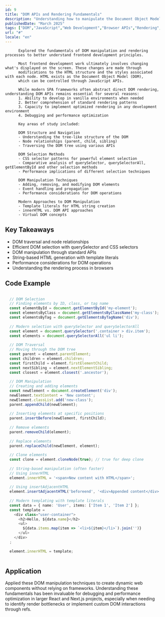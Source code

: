 ```yaml
---
id: 9
title: "DOM APIs and Rendering Fundamentals"
description: "Understanding how to manipulate the Document Object Model for efficient web rendering"
publishedDate: "March 2025"
tags: ["DOM","JavaScript","Web Development","Browser APIs","Rendering","Performance"]
url: "#"
locale: "en"
---
```



          Explored the fundamentals of DOM manipulation and rendering processes to better understand frontend development principles.
          
          Most frontend development work ultimately involves changing what's displayed on the screen. These changes are made through 
          modifications to the HTML structure and the styles associated with each node. HTML exists as the Document Object Model (DOM), 
          which can be controlled through JavaScript APIs.
          
          While modern SPA frameworks often abstract direct DOM rendering, understanding DOM APIs remains essential for several reasons:
          1. Ability to develop in vanilla environments when needed
          2. Better comprehension of standard rendering patterns
          3. Capacity to implement optimized rendering in any development environment
          4. Debugging and performance optimization
          
          Key areas of study included:
          
          DOM Structure and Navigation
          - Understanding the tree-like structure of the DOM
          - Node relationships (parent, child, sibling)
          - Traversing the DOM tree using various APIs
          
          DOM Selection Methods
          - CSS selector patterns for powerful element selection
          - Comparative analysis of querySelector, querySelectorAll, getElementById and other selection methods
          - Performance implications of different selection techniques
          
          DOM Manipulation Techniques
          - Adding, removing, and modifying DOM elements
          - Event handling and propagation
          - Performance considerations for DOM operations
          
          Modern Approaches to DOM Manipulation
          - Template literals for HTML string creation
          - innerHTML vs. DOM API approaches
          - Virtual DOM concepts
        

## Key Takeaways

- DOM traversal and node relationships
- Efficient DOM selection with querySelector and CSS selectors
- DOM manipulation through standard APIs
- String-based HTML generation with template literals
- Performance considerations for DOM operations
- Understanding the rendering process in browsers


## Code Example

```typescript

  // DOM Selection
  // Finding elements by ID, class, or tag name
  const elementById = document.getElementById('my-element');
  const elementsByClass = document.getElementsByClassName('my-class');
  const elementsByTag = document.getElementsByTagName('div');
  
  // Modern selection with querySelector and querySelectorAll
  const element = document.querySelector('.container > div.item');
  const elements = document.querySelectorAll('ul li');
  
  // DOM Traversal
  // Moving through the DOM tree
  const parent = element.parentElement;
  const children = element.children;
  const firstChild = element.firstElementChild;
  const nextSibling = element.nextElementSibling;
  const closest = element.closest('.ancestor');
  
  // DOM Manipulation
  // Creating and adding elements
  const newElement = document.createElement('div');
  newElement.textContent = 'New content';
  newElement.classList.add('new-class');
  parent.appendChild(newElement);
  
  // Inserting elements at specific positions
  parent.insertBefore(newElement, firstChild);
  
  // Remove elements
  parent.removeChild(element);
  
  // Replace elements
  parent.replaceChild(newElement, element);
  
  // Clone elements
  const clone = element.cloneNode(true); // true for deep clone
  
  // String-based manipulation (often faster)
  // Using innerHTML
  element.innerHTML = '<span>New content with HTML</span>';
  
  // Using insertAdjacentHTML
  element.insertAdjacentHTML('beforeend', '<div>Appended content</div>');
  
  // Modern templating with template literals
  const data = { name: 'User', items: ['Item 1', 'Item 2'] };
  const template = 
    <div class="user-container">
      <h2>Hello, ${data.name}</h2>
      <ul>
        ${data.items.map(item => `<li>${item}</li>`).join('')}
      </ul>
    </div>
  ;
  
  element.innerHTML = template;
        
```


## Application

Applied these DOM manipulation techniques to create dynamic web components without relying on frameworks. Understanding these fundamentals has been invaluable for debugging and performance optimization in larger React and Next.js projects, especially when needing to identify render bottlenecks or implement custom DOM interactions through refs.

